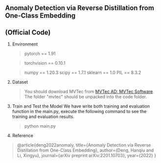 ﻿## Anomaly Detection via Reverse Distillation from One-Class Embedding 
 ## (Official Code)

1. Environment
	> pytorch == 1.91
	
	> torchvision == 0.10.1
	
	> numpy == 1.20.3
	> scipy == 1.7.1
	> sklearn == 1.0
	> PIL == 8.3.2
2. Dataset
    > You should download MVTec from [MVTec AD: MVTec Software](https://www.mvtec.com/company/research/datasets/mvtec-ad/). The folder "mvtec" should be unpacked into the code folder.
3. Train and Test the Model
We have write both training and evaluation function in the main.py, execute the following command to see the training and evaluation results.
    > python main.py
    
4. Reference

>@article{deng2022anomaly,
>  title={Anomaly Detection via Reverse Distillation from One-Class Embedding},
>  author={Deng, Hanqiu and Li, Xingyu},
>  journal={arXiv preprint arXiv:2201.10703},
>  year={2022}
>}

